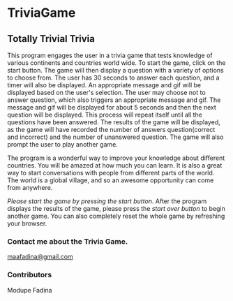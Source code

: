 # TriviaGame #
## Totally Trivial Trivia ##

This program engages the user in a trivia game that tests knowledge of various continents and countries world wide. To start the game, click on the start button. The game will then display a question with a variety of options to choose from. The user has 30 seconds to answer each question, and a timer will also be displayed. An appropriate message and gif will be displayed based on the user's selection. The user may choose not to answer question, which also triggers an appropriate message and gif. The message and gif will be displayed for about 5 seconds and then the next question will be displayed. This process will repeat itself until all the questions have been answered. 
The results of the game will be displayed, as the game will have recorded the number of answers question(correct and incorrect) and the number of unanswered question. The game will also prompt the user to play another game.

The program is a wonderful way to improve your knowledge about different countries. You will be amazed at how much you can learn. It is also a great way to start conversations with people from different parts of the world. The world is a global village, and so an awesome opportunity can come from anywhere.

*Please start the game by pressing the start button*. After the program displays the results of the game, please press the *start over button* to begin another game.   You can also completely reset the whole game by refreshing your browser.



### Contact me about the Trivia Game. ###
maafadina@gmail.com


### Contributors ###
Modupe Fadina

